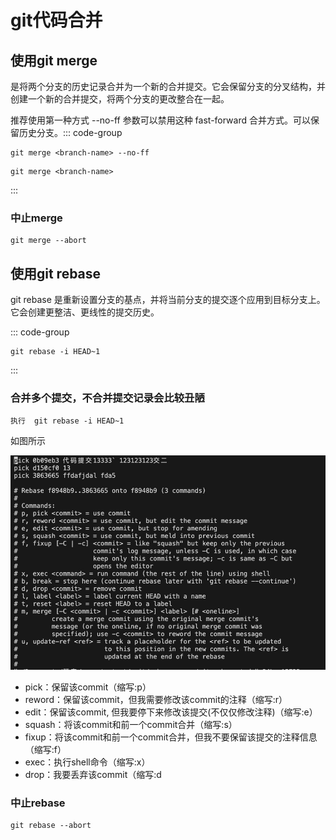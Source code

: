 # git代码合并

## 使用git merge

是将两个分支的历史记录合并为一个新的合并提交。它会保留分支的分叉结构，并创建一个新的合并提交，将两个分支的更改整合在一起。

推荐使用第一种方式 --no-ff 参数可以禁用这种 fast-forward 合并方式。可以保留历史分支。::: code-group

```合并代码
git merge <branch-name> --no-ff
```

```合并代码 fast-forward
git merge <branch-name>
```

:::

### 中止merge

```
git merge --abort
```

## 使用git rebase

git rebase 是重新设置分支的基点，并将当前分支的提交逐个应用到目标分支上。它会创建更整洁、更线性的提交历史。

::: code-group

```合并多个提交
git rebase -i HEAD~1
```

:::

### 合并多个提交，不合并提交记录会比较丑陋

```
执行  git rebase -i HEAD~1
```

如图所示

![alt text](image.png)

- pick：保留该commit（缩写:p）
- reword：保留该commit，但我需要修改该commit的注释（缩写:r）
- edit：保留该commit, 但我要停下来修改该提交(不仅仅修改注释)（缩写:e）
- squash：将该commit和前一个commit合并（缩写:s）
- fixup：将该commit和前一个commit合并，但我不要保留该提交的注释信息（缩写:f）
- exec：执行shell命令（缩写:x）
- drop：我要丢弃该commit（缩写:d

### 中止rebase

```
git rebase --abort
```
